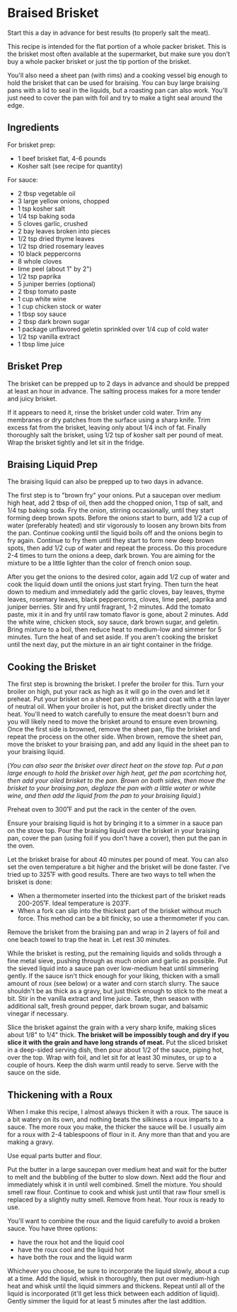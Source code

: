 # Braised Brisket

Start this a day in advance for best results (to properly salt the meat).

This recipe is intended for the flat portion of a whole packer brisket. This 
is the brisket most often available at the supermarket, but make sure you don't 
buy a whole packer brisket or just the tip portion of the brisket.

You'll also need a sheet pan (with rims) and a cooking vessel big enough to hold
the brisket that can be used for braising. You can buy large braising pans with
a lid to seal in the liquids, but a roasting pan can also work. You'll just need 
to cover the pan with foil and try to make a tight seal around the edge.

## Ingredients

For brisket prep:

* 1 beef brisket flat, 4-6 pounds
* Kosher salt (see recipe for quantity)

For sauce:

* 2 tbsp vegetable oil
* 3 large yellow onions, chopped
* 1 tsp kosher salt
* 1/4 tsp baking soda
* 5 cloves garlic, crushed
* 2 bay leaves broken into pieces
* 1/2 tsp dried thyme leaves
* 1/2 tsp dried rosemary leaves
* 10 black peppercorns
* 8 whole cloves
* lime peel (about 1" by 2")
* 1/2 tsp paprika
* 5 juniper berries (optional)
* 2 tbsp tomato paste
* 1 cup white wine
* 1 cup chicken stock or water
* 1 tbsp soy sauce
* 2 tbsp dark brown sugar
* 1 package unflavored geletin sprinkled over 1/4 cup of cold water
* 1/2 tsp vanilla extract
* 1 tbsp lime juice

## Brisket Prep

The brisket can be prepped up to 2 days in advance and should be prepped
at least an hour in advance. The salting process makes for a more tender
and juicy brisket.

If it appears to need it, rinse the brisket under cold water. Trim any membranes 
or dry patches from the surface using a sharp knife. Trim excess fat from the 
brisket, leaving only about 1/4 inch of fat. Finally thoroughly salt the brisket, 
using 1/2 tsp of kosher salt per pound of meat. Wrap the brisket tightly and let 
sit in the fridge.

## Braising Liquid Prep

The braising liquid can also be prepped up to two days in advance.

The first step is to "brown fry" your onions. Put a saucepan over medium high 
heat, add 2 tbsp of oil, then add the chopped onion, 1 tsp of salt, and 
1/4 tsp baking soda. Fry the onion, stirring occasionally, until they start 
forming deep brown spots. Before the onions start to burn, add 1/2 a cup of water 
(preferably heated) and stir vigorously to loosen any brown bits from the pan. 
Continue cooking until the liquid boils off and the onions begin to fry again. 
Continue to fry them until they start to form new deep brown spots, then add 
1/2 cup of water and repeat the process. Do this procedure 2-4 times to turn
the onions a deep, dark brown. You are aiming for the mixture to be a little 
lighter than the color of french onion soup.

After you get the onions to the desired color, again add 1/2 cup of water and 
cook the liquid down until the onions just start frying. Then turn the heat down 
to medium and immediately add the garlic cloves, bay leaves, thyme leaves, 
rosemary leaves, black peppercorns, cloves, lime peel, paprika and juniper 
berries. Stir and fry until fragrant, 1-2 minutes. Add the tomato paste, mix it
in and fry until raw tomato flavor is gone, about 2 minutes. Add the white 
wine, chicken stock, soy sauce, dark brown sugar, and geletin. Bring mixture to 
a boil, then reduce heat to medium-low and simmer for 5 minutes. Turn the heat 
of and set aside. If you aren't cooking the brisket until the next day, put the 
mixture in an air tight container in the fridge.

## Cooking the Brisket

The first step is browning the brisket. I prefer the broiler for this. Turn your
broiler on high, put your rack as high as it will go in the oven and let it preheat.
Put your brisket on a sheet pan with a rim and coat with a thin layer of neutral oil. 
When your broiler is hot, put the brisket directly under the heat. You'll need to 
watch carefully to ensure the meat doesn't burn and you will likely need to move the 
brisket around to ensure even browning. Once the first side is browned, remove the 
sheet pan, flip the brisket and repeat the process on the other side. When brown,
remove the sheet pan, move the brisket to your braising pan, and add any liquid
in the sheet pan to your braising liquid.

(_You can also sear the brisket over direct heat on the stove top. Put a pan large
enough to hold the brisket over high heat, get the pan scortching hot, then add
your oiled brisket to the pan. Brown on both sides, then move the brisket to your 
braising pan, deglaze the pan with a little water or white wine, and then add the 
liquid from the pan to your braising liquid._)

Preheat oven to 300˚F and put the rack in the center of the oven.

Ensure your braising liquid is hot by bringing it to a simmer in a sauce pan on the 
stove top. Pour the braising liquid over the brisket in your braising pan, cover the 
pan (using foil if you don't have a cover), then put the pan in the oven. 

Let the brisket braise for about 40 minutes per pound of meat. You can also set the 
oven temperature a bit higher and the brisket will be done faster. I've tried up to 
325˚F with good results. There are two ways to tell when the brisket is done:

- When a thermometer inserted into the thickest part of the brisket reads 200-205˚F.
  Ideal temperature is 203˚F.
- When a fork can slip into the thickest part of the brisket without much force. This
  method can be a bit finicky, so use a thermometer if you can.

Remove the brisket from the braising pan and wrap in 2 layers of foil and one beach
towel to trap the heat in. Let rest 30 minutes. 

While the brisket is resting, put the remaining liquids and solids through a fine 
metal sieve, pushing through as much onion and garlic as possible. Put the sieved 
liquid into a sauce pan over low-medium heat until simmering gently. If the sauce 
isn't thick enough for your liking, thicken with a small amount of roux (see below)
or a water and corn starch slurry. The sauce shouldn't be as thick as a gravy, but
just thick enough to stick to the meat a bit. Stir in the vanilla extract and lime
juice. Taste, then season with additional salt, fresh ground pepper, dark brown 
sugar, and balsamic vinegar if necessary.

Slice the brisket against the grain with a very sharp knife, making slices about 
1/8" to 1/4" thick. **The brisket will be impossibly tough and dry if you slice it 
with the grain and have long strands of meat.** Put the sliced brisket in a 
deep-sided serving dish, then pour about 1/2 of the sauce, piping hot, over 
the top. Wrap with foil, and let sit for at least 30 minutes, or up to a couple of 
hours. Keep the dish warm until ready to serve. Serve with the sauce on the side.

## Thickening with a Roux

When I make this recipe, I almost always thicken it with a roux. The sauce is a bit
watery on its own, and nothing beats the silkiness a roux imparts to a sauce. The 
more roux you make, the thicker the sauce will be. I usually aim for a roux with 
2-4 tablespoons of flour in it. Any more than that and you are making a gravy.

Use equal parts butter and flour.

Put the butter in a large saucepan over medium heat and wait for the butter to
melt and the bubbling of the butter to slow down. Next add the flour and
immediately whisk it in until well combined. Smell the mixture. You should
smell raw flour. Continue to cook and whisk just until that raw flour smell
is replaced by a slightly nutty smell. Remove from heat. Your roux is ready
to use.

You'll want to combine the roux and the liquid carefully to avoid a broken
sauce. You have three options:

* have the roux hot and the liquid cool
* have the roux cool and the liquid hot
* have both the roux and the liquid warm

Whichever you choose, be sure to incorporate the liquid slowly, about a cup
at a time. Add the liquid, whisk in thoroughly, then put over medium-high
heat and whisk until the liquid simmers and thickens. Repeat until all of
the liquid is incorporated (it'll get less thick between each addition of
liquid). Gently simmer the liquid for at least 5 minutes after the last 
addition.
